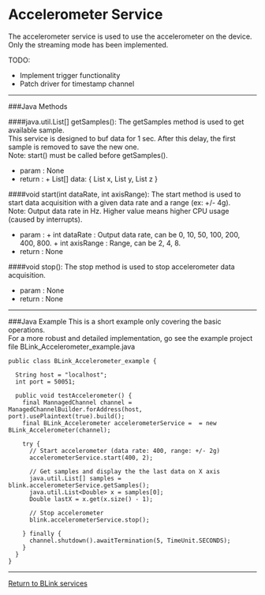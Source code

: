 Accelerometer Service
============

The accelerometer service is used to use the accelerometer on the device.
Only the streaming mode has been implemented.

TODO:
- Implement trigger functionality
- Patch driver for timestamp channel


---------------------------------

###Java Methods

####java.util.List[] getSamples():
The getSamples method is used to get available sample. <br>
This service is designed to buf data for 1 sec. After this delay, the first sample is removed to save the new one.<br>
Note: start() must be called before getSamples().
- param  : None
- return :
         + List[] data: { List<Double> x, List<Double> y, List<Double> z }

####void start(int dataRate, int axisRange):
The start method is used to start data acquisition with a given data rate and a range (ex: +/- 4g).<br>
Note: Output data rate in Hz. Higher value means higher CPU usage (caused by interrupts).
- param  : 
         + int dataRate : Output data rate, can be 0, 10, 50, 100, 200, 400, 800.
         + int axisRange : Range, can be 2, 4, 8.
- return : None
  
####void stop():
The stop method is used to stop accelerometer data acquisition.
- param  : None
- return : None

---------------------------------

###Java Example
This is a short example only covering the basic operations.<br>
For a more robust and detailed implementation, go see the example project file BLink_Accelerometer_example.java

~~~~{.java}
public class BLink_Accelerometer_example {

  String host = "localhost";
  int port = 50051;

  public void testAccelerometer() {
    final MannagedChannel channel = ManagedChannelBuilder.forAddress(host, port).usePlaintext(true).build();
    final BLink_Accelerometer accelerometerService =  = new BLink_Accelerometer(channel);
    
	try {
      // Start accelerometer (data rate: 400, range: +/- 2g)
      accelerometerService.start(400, 2);

      // Get samples and display the the last data on X axis
      java.util.List[] samples = blink.accelerometerService.getSamples();
      java.util.List<Double> x = samples[0];
      Double lastX = x.get(x.size() - 1);

      // Stop accelerometer
      blink.accelerometerService.stop();

    } finally {
      channel.shutdown().awaitTermination(5, TimeUnit.SECONDS);
    }
  }
}
~~~~

---------------------------------

[Return to BLink services](blinkServices.md)
